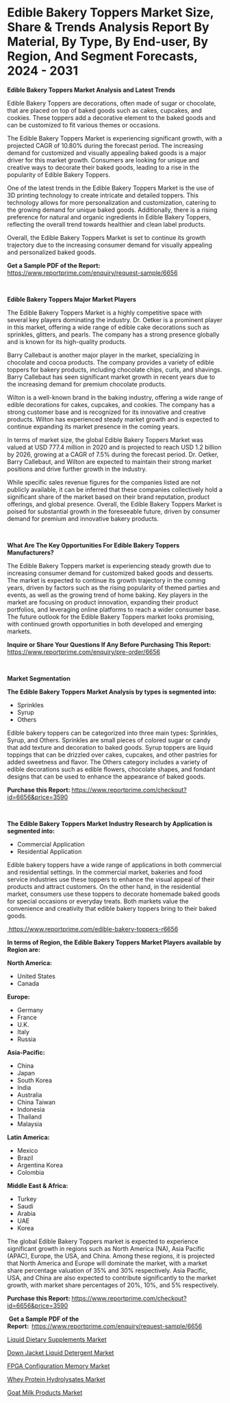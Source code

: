 <p><h1>Edible Bakery Toppers Market Size, Share & Trends Analysis Report By Material, By Type, By End-user, By Region, And Segment Forecasts, 2024 - 2031</h1></p><p><strong>Edible Bakery Toppers Market Analysis and Latest Trends</strong></p>
<p><p>Edible Bakery Toppers are decorations, often made of sugar or chocolate, that are placed on top of baked goods such as cakes, cupcakes, and cookies. These toppers add a decorative element to the baked goods and can be customized to fit various themes or occasions.</p><p>The Edible Bakery Toppers Market is experiencing significant growth, with a projected CAGR of 10.80% during the forecast period. The increasing demand for customized and visually appealing baked goods is a major driver for this market growth. Consumers are looking for unique and creative ways to decorate their baked goods, leading to a rise in the popularity of Edible Bakery Toppers.</p><p>One of the latest trends in the Edible Bakery Toppers Market is the use of 3D printing technology to create intricate and detailed toppers. This technology allows for more personalization and customization, catering to the growing demand for unique baked goods. Additionally, there is a rising preference for natural and organic ingredients in Edible Bakery Toppers, reflecting the overall trend towards healthier and clean label products.</p><p>Overall, the Edible Bakery Toppers Market is set to continue its growth trajectory due to the increasing consumer demand for visually appealing and personalized baked goods.</p></p>
<p><strong>Get a Sample PDF of the Report:&nbsp;</strong> <a href="https://www.reportprime.com/enquiry/request-sample/6656">https://www.reportprime.com/enquiry/request-sample/6656</a></p>
<p>&nbsp;</p>
<p><strong>Edible Bakery Toppers Major Market Players</strong></p>
<p><p>The Edible Bakery Toppers Market is a highly competitive space with several key players dominating the industry. Dr. Oetker is a prominent player in this market, offering a wide range of edible cake decorations such as sprinkles, glitters, and pearls. The company has a strong presence globally and is known for its high-quality products.</p><p>Barry Callebaut is another major player in the market, specializing in chocolate and cocoa products. The company provides a variety of edible toppers for bakery products, including chocolate chips, curls, and shavings. Barry Callebaut has seen significant market growth in recent years due to the increasing demand for premium chocolate products.</p><p>Wilton is a well-known brand in the baking industry, offering a wide range of edible decorations for cakes, cupcakes, and cookies. The company has a strong customer base and is recognized for its innovative and creative products. Wilton has experienced steady market growth and is expected to continue expanding its market presence in the coming years.</p><p>In terms of market size, the global Edible Bakery Toppers Market was valued at USD 777.4 million in 2020 and is projected to reach USD 1.2 billion by 2026, growing at a CAGR of 7.5% during the forecast period. Dr. Oetker, Barry Callebaut, and Wilton are expected to maintain their strong market positions and drive further growth in the industry.</p><p>While specific sales revenue figures for the companies listed are not publicly available, it can be inferred that these companies collectively hold a significant share of the market based on their brand reputation, product offerings, and global presence. Overall, the Edible Bakery Toppers Market is poised for substantial growth in the foreseeable future, driven by consumer demand for premium and innovative bakery products.</p></p>
<p>&nbsp;</p>
<p><strong>What Are The Key Opportunities For Edible Bakery Toppers Manufacturers?</strong></p>
<p><p>The Edible Bakery Toppers market is experiencing steady growth due to increasing consumer demand for customized baked goods and desserts. The market is expected to continue its growth trajectory in the coming years, driven by factors such as the rising popularity of themed parties and events, as well as the growing trend of home baking. Key players in the market are focusing on product innovation, expanding their product portfolios, and leveraging online platforms to reach a wider consumer base. The future outlook for the Edible Bakery Toppers market looks promising, with continued growth opportunities in both developed and emerging markets.</p></p>
<p><strong>Inquire or Share Your Questions If Any Before Purchasing This Report:</strong> <a href="https://www.reportprime.com/enquiry/pre-order/6656">https://www.reportprime.com/enquiry/pre-order/6656</a></p>
<p>&nbsp;</p>
<p><strong>Market Segmentation</strong></p>
<p><strong>The Edible Bakery Toppers Market Analysis by types is segmented into:</strong></p>
<p><ul><li>Sprinkles</li><li>Syrup</li><li>Others</li></ul></p>
<p><p>Edible bakery toppers can be categorized into three main types: Sprinkles, Syrup, and Others. Sprinkles are small pieces of colored sugar or candy that add texture and decoration to baked goods. Syrup toppers are liquid toppings that can be drizzled over cakes, cupcakes, and other pastries for added sweetness and flavor. The Others category includes a variety of edible decorations such as edible flowers, chocolate shapes, and fondant designs that can be used to enhance the appearance of baked goods.</p></p>
<p><strong>Purchase this Report:&nbsp;</strong><a href="https://www.reportprime.com/checkout?id=6656&price=3590">https://www.reportprime.com/checkout?id=6656&price=3590</a></p>
<p>&nbsp;</p>
<p><strong>The Edible Bakery Toppers Market Industry Research by Application is segmented into:</strong></p>
<p><ul><li>Commercial Application</li><li>Residential Application</li></ul></p>
<p><p>Edible bakery toppers have a wide range of applications in both commercial and residential settings. In the commercial market, bakeries and food service industries use these toppers to enhance the visual appeal of their products and attract customers. On the other hand, in the residential market, consumers use these toppers to decorate homemade baked goods for special occasions or everyday treats. Both markets value the convenience and creativity that edible bakery toppers bring to their baked goods.</p></p>
<p><a href="https://www.reportprime.com/edible-bakery-toppers-r6656">&nbsp;https://www.reportprime.com/edible-bakery-toppers-r6656</a></p>
<p><strong>In terms of Region, the Edible Bakery Toppers Market Players available by Region are:</strong></p>
<p>
    <p> <strong> North America: </strong>
        <ul>
            <li>United States</li>
            <li>Canada</li>
        </ul>
        </p> 
    <p> <strong> Europe: </strong>
        <ul>
            <li>Germany</li>
            <li>France</li>
            <li>U.K.</li>
            <li>Italy</li>
            <li>Russia</li>
        </ul>
        </p> 
    <p> <strong> Asia-Pacific: </strong>
        <ul>
            <li>China</li>
            <li>Japan</li>
            <li>South Korea</li>
            <li>India</li>
            <li>Australia</li>
            <li>China Taiwan</li>
            <li>Indonesia</li>
            <li>Thailand</li>
            <li>Malaysia</li>
        </ul>
        </p> 
    <p> <strong> Latin America: </strong>
        <ul>
            <li>Mexico</li>
            <li>Brazil</li>
            <li>Argentina Korea</li>
            <li>Colombia</li>
        </ul>
        </p> 
    <p> <strong> Middle East & Africa: </strong>
        <ul>
            <li>Turkey</li>
            <li>Saudi</li>
            <li>Arabia</li>
            <li>UAE</li>
            <li>Korea</li>
        </ul>
    </p>
    </p>
<p><p>The global Edible Bakery Toppers market is expected to experience significant growth in regions such as North America (NA), Asia Pacific (APAC), Europe, the USA, and China. Among these regions, it is projected that North America and Europe will dominate the market, with a market share percentage valuation of 35% and 30% respectively. Asia Pacific, USA, and China are also expected to contribute significantly to the market growth, with market share percentages of 20%, 10%, and 5% respectively.</p></p>
<p><strong>Purchase this Report: </strong><a href="https://www.reportprime.com/checkout?id=6656&price=3590">https://www.reportprime.com/checkout?id=6656&price=3590</a></p>
<p>&nbsp;<strong>Get a Sample PDF of the Report:&nbsp;&nbsp;</strong><a href="https://www.reportprime.com/enquiry/request-sample/6656">https://www.reportprime.com/enquiry/request-sample/6656</a></p>
<p><strong></strong></p>
<p><p><a href="https://github.com/sydneyHley85/Market-Research-Report-List-1/blob/main/liquid-dietary-supplements-market.md">Liquid Dietary Supplements Market</a></p><p><a href="https://issuu.com/reportprime-2/docs/down-jacket-liquid-detergent-market_8110287a00c1e9">Down Jacket Liquid Detergent Market</a></p><p><a href="https://www.linkedin.com/pulse/global-fpga-configuration-memory-industry-research-report-competitive-5xqef?trackingId=xT5aU7YQSdaOD1aBVqKGZw%3D%3D">FPGA Configuration Memory Market</a></p><p><a href="https://github.com/JordyBecker/Market-Research-Report-List-1/blob/main/whey-protein-hydrolysates-market.md">Whey Protein Hydrolysates Market</a></p><p><a href="https://github.com/trameciabutler45/Market-Research-Report-List-1/blob/main/goat-milk-products-market.md">Goat Milk Products Market</a></p></p>